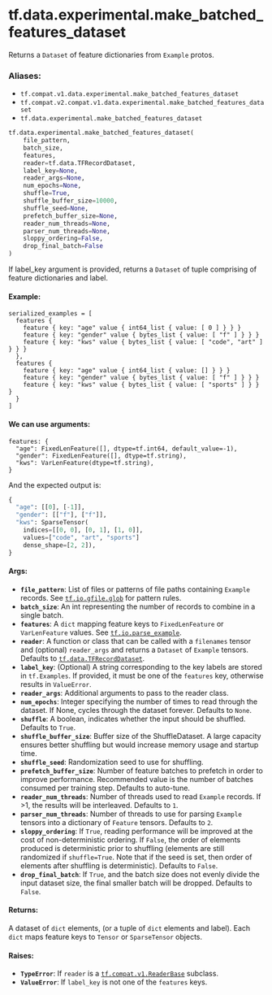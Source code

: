 <div itemscope itemtype="http://developers.google.com/ReferenceObject">
<meta itemprop="name" content="tf.data.experimental.make_batched_features_dataset" />
<meta itemprop="path" content="Stable" />
</div>

# tf.data.experimental.make_batched_features_dataset

Returns a `Dataset` of feature dictionaries from `Example` protos.

### Aliases:

* `tf.compat.v1.data.experimental.make_batched_features_dataset`
* `tf.compat.v2.compat.v1.data.experimental.make_batched_features_dataset`
* `tf.data.experimental.make_batched_features_dataset`

``` python
tf.data.experimental.make_batched_features_dataset(
    file_pattern,
    batch_size,
    features,
    reader=tf.data.TFRecordDataset,
    label_key=None,
    reader_args=None,
    num_epochs=None,
    shuffle=True,
    shuffle_buffer_size=10000,
    shuffle_seed=None,
    prefetch_buffer_size=None,
    reader_num_threads=None,
    parser_num_threads=None,
    sloppy_ordering=False,
    drop_final_batch=False
)
```

<!-- Placeholder for "Used in" -->

If label_key argument is provided, returns a `Dataset` of tuple
comprising of feature dictionaries and label.

#### Example:



```
serialized_examples = [
  features {
    feature { key: "age" value { int64_list { value: [ 0 ] } } }
    feature { key: "gender" value { bytes_list { value: [ "f" ] } } }
    feature { key: "kws" value { bytes_list { value: [ "code", "art" ] } } }
  },
  features {
    feature { key: "age" value { int64_list { value: [] } } }
    feature { key: "gender" value { bytes_list { value: [ "f" ] } } }
    feature { key: "kws" value { bytes_list { value: [ "sports" ] } } }
  }
]
```

#### We can use arguments:



```
features: {
  "age": FixedLenFeature([], dtype=tf.int64, default_value=-1),
  "gender": FixedLenFeature([], dtype=tf.string),
  "kws": VarLenFeature(dtype=tf.string),
}
```

And the expected output is:

```python
{
  "age": [[0], [-1]],
  "gender": [["f"], ["f"]],
  "kws": SparseTensor(
    indices=[[0, 0], [0, 1], [1, 0]],
    values=["code", "art", "sports"]
    dense_shape=[2, 2]),
}
```

#### Args:


* <b>`file_pattern`</b>: List of files or patterns of file paths containing
  `Example` records. See <a href="../../../tf/io/gfile/glob.md"><code>tf.io.gfile.glob</code></a> for pattern rules.
* <b>`batch_size`</b>: An int representing the number of records to combine
  in a single batch.
* <b>`features`</b>: A `dict` mapping feature keys to `FixedLenFeature` or
  `VarLenFeature` values. See <a href="../../../tf/io/parse_example.md"><code>tf.io.parse_example</code></a>.
* <b>`reader`</b>: A function or class that can be
  called with a `filenames` tensor and (optional) `reader_args` and returns
  a `Dataset` of `Example` tensors. Defaults to <a href="../../../tf/data/TFRecordDataset.md"><code>tf.data.TFRecordDataset</code></a>.
* <b>`label_key`</b>: (Optional) A string corresponding to the key labels are stored in
  `tf.Examples`. If provided, it must be one of the `features` key,
  otherwise results in `ValueError`.
* <b>`reader_args`</b>: Additional arguments to pass to the reader class.
* <b>`num_epochs`</b>: Integer specifying the number of times to read through the
  dataset. If None, cycles through the dataset forever. Defaults to `None`.
* <b>`shuffle`</b>: A boolean, indicates whether the input should be shuffled. Defaults
  to `True`.
* <b>`shuffle_buffer_size`</b>: Buffer size of the ShuffleDataset. A large capacity
  ensures better shuffling but would increase memory usage and startup time.
* <b>`shuffle_seed`</b>: Randomization seed to use for shuffling.
* <b>`prefetch_buffer_size`</b>: Number of feature batches to prefetch in order to
  improve performance. Recommended value is the number of batches consumed
  per training step. Defaults to auto-tune.
* <b>`reader_num_threads`</b>: Number of threads used to read `Example` records. If >1,
  the results will be interleaved. Defaults to `1`.
* <b>`parser_num_threads`</b>: Number of threads to use for parsing `Example` tensors
  into a dictionary of `Feature` tensors. Defaults to `2`.
* <b>`sloppy_ordering`</b>: If `True`, reading performance will be improved at
  the cost of non-deterministic ordering. If `False`, the order of elements
  produced is deterministic prior to shuffling (elements are still
  randomized if `shuffle=True`. Note that if the seed is set, then order
  of elements after shuffling is deterministic). Defaults to `False`.
* <b>`drop_final_batch`</b>: If `True`, and the batch size does not evenly divide the
  input dataset size, the final smaller batch will be dropped. Defaults to
  `False`.


#### Returns:

A dataset of `dict` elements, (or a tuple of `dict` elements and label).
Each `dict` maps feature keys to `Tensor` or `SparseTensor` objects.



#### Raises:


* <b>`TypeError`</b>: If `reader` is a <a href="../../../tf/ReaderBase.md"><code>tf.compat.v1.ReaderBase</code></a> subclass.
* <b>`ValueError`</b>: If `label_key` is not one of the `features` keys.
